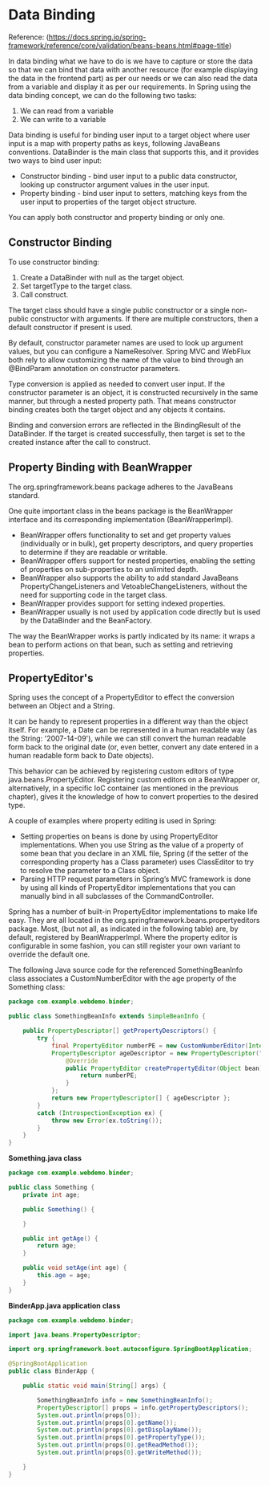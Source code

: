 # Data Binding

Reference: (https://docs.spring.io/spring-framework/reference/core/validation/beans-beans.html#page-title)

In data binding what we have to do is we have to capture or store the data so that we can bind that data with another resource (for example displaying the data in the frontend part) as per our needs or we can also read the data from a variable and display it as per our requirements. In Spring using the data binding concept, we can do the following two tasks:

1. We can read from a variable
2. We can write to a variable

Data binding is useful for binding user input to a target object where user input is a map with property paths as keys, following JavaBeans conventions. DataBinder is the main class that supports this, and it provides two ways to bind user input:

- Constructor binding - bind user input to a public data constructor, looking up constructor argument values in the user input.
- Property binding - bind user input to setters, matching keys from the user input to properties of the target object structure.

You can apply both constructor and property binding or only one.

## Constructor Binding

To use constructor binding:

1. Create a DataBinder with null as the target object.
2. Set targetType to the target class.
3. Call construct.

The target class should have a single public constructor or a single non-public constructor with arguments. If there are multiple constructors, then a default constructor if present is used.

By default, constructor parameter names are used to look up argument values, but you can configure a NameResolver. Spring MVC and WebFlux both rely to allow customizing the name of the value to bind through an @BindParam annotation on constructor parameters.

Type conversion is applied as needed to convert user input. If the constructor parameter is an object, it is constructed recursively in the same manner, but through a nested property path. That means constructor binding creates both the target object and any objects it contains.

Binding and conversion errors are reflected in the BindingResult of the DataBinder. If the target is created successfully, then target is set to the created instance after the call to construct.

## Property Binding with BeanWrapper

The org.springframework.beans package adheres to the JavaBeans standard.

One quite important class in the beans package is the BeanWrapper interface and its corresponding implementation (BeanWrapperImpl). 
- BeanWrapper offers functionality to set and get property values (individually or in bulk), get property descriptors, and query properties to determine if they are readable or writable.
- BeanWrapper offers support for nested properties, enabling the setting of properties on sub-properties to an unlimited depth.
- BeanWrapper also supports the ability to add standard JavaBeans PropertyChangeListeners and VetoableChangeListeners, without the need for supporting code in the target class.
- BeanWrapper provides support for setting indexed properties.
- BeanWrapper usually is not used by application code directly but is used by the DataBinder and the BeanFactory.

The way the BeanWrapper works is partly indicated by its name: it wraps a bean to perform actions on that bean, such as setting and retrieving properties.

## PropertyEditor's

Spring uses the concept of a PropertyEditor to effect the conversion between an Object and a String. 

It can be handy to represent properties in a different way than the object itself. For example, a Date can be represented in a human readable way (as the String: '2007-14-09'), while we can still convert the human readable form back to the original date (or, even better, convert any date entered in a human readable form back to Date objects). 

This behavior can be achieved by registering custom editors of type java.beans.PropertyEditor. Registering custom editors on a BeanWrapper or, alternatively, in a specific IoC container (as mentioned in the previous chapter), gives it the knowledge of how to convert properties to the desired type. 

A couple of examples where property editing is used in Spring:

- Setting properties on beans is done by using PropertyEditor implementations. When you use String as the value of a property of some bean that you declare in an XML file, Spring (if the setter of the corresponding property has a Class parameter) uses ClassEditor to try to resolve the parameter to a Class object.
- Parsing HTTP request parameters in Spring’s MVC framework is done by using all kinds of PropertyEditor implementations that you can manually bind in all subclasses of the CommandController.

Spring has a number of built-in PropertyEditor implementations to make life easy. They are all located in the org.springframework.beans.propertyeditors package. Most, (but not all, as indicated in the following table) are, by default, registered by BeanWrapperImpl. Where the property editor is configurable in some fashion, you can still register your own variant to override the default one.

The following Java source code for the referenced SomethingBeanInfo class associates a CustomNumberEditor with the age property of the Something class:

```java
package com.example.webdemo.binder;

public class SomethingBeanInfo extends SimpleBeanInfo {

	public PropertyDescriptor[] getPropertyDescriptors() {
		try {
			final PropertyEditor numberPE = new CustomNumberEditor(Integer.class, true);
			PropertyDescriptor ageDescriptor = new PropertyDescriptor("age", Something.class) {
				@Override
				public PropertyEditor createPropertyEditor(Object bean) {
					return numberPE;
				}
			};
			return new PropertyDescriptor[] { ageDescriptor };
		}
		catch (IntrospectionException ex) {
			throw new Error(ex.toString());
		}
	}
}
```

**Something.java class**

```java
package com.example.webdemo.binder;

public class Something {
	private int age;

	public Something() {

	}

	public int getAge() {
		return age;
	}

	public void setAge(int age) {
		this.age = age;
	}
}
```

**BinderApp.java application class**

```java
package com.example.webdemo.binder;

import java.beans.PropertyDescriptor;

import org.springframework.boot.autoconfigure.SpringBootApplication;

@SpringBootApplication
public class BinderApp {

	public static void main(String[] args) {

		SomethingBeanInfo info = new SomethingBeanInfo();
		PropertyDescriptor[] props = info.getPropertyDescriptors();
		System.out.println(props[0]);
		System.out.println(props[0].getName());
		System.out.println(props[0].getDisplayName());
		System.out.println(props[0].getPropertyType());
		System.out.println(props[0].getReadMethod());
		System.out.println(props[0].getWriteMethod());

	}
}
```
